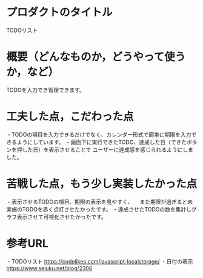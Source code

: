 # プロダクトのタイトル
  TODOリスト

# 概要（どんなものか，どうやって使うか，など）
  TODOを入力でき管理できます。

# 工夫した点，こだわった点
  ・TODOの項目を入力できるだけでなく、カレンダー形式で簡単に期限を入力できるようにしています。
  ・画面下に実行できたTODO、達成した日（できたボタンを押した日）を表示させることで
  ユーザーに達成感を感じられるようにしました。

# 苦戦した点，もう少し実装したかった点
  ・表示させるTODOの項目、期限の表示を見やすく、
  　また期限が過ぎると未実施のTODOを赤く点灯させたかったです。
  ・達成させたTODOの数を集計しグラフ表示させて可視化させたかったです。

# 参考URL
  ・TODOリスト
  https://codelikes.com/javascript-localstorage/
  ・日付の表示
  https://www.sejuku.net/blog/2306
  
